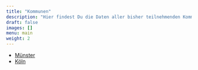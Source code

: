 ```yaml
---
title: "Kommunen"
description: "Hier findest Du die Daten aller bisher teilnehmenden Kommunen."
draft: false
images: []
menu: main
weight: 2
---
```



- [Münster](../muenster/)
- [Köln](../koeln/)

